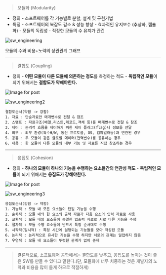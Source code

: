 > 모듈화 (Modularity)

- 정의
  \- 소프트웨어를 각 기능별로 분할, 설계 및 구현기법
- 특징
  \- 소프트웨어의 복잡도 감소 & 성능 향상
  \- 효과적인 유지보수 (추상화, 캡슐화)
  \- 모듈의 독립성
  \- 적정한 모듈의 수 유지가 관건

![sw_engineering](C:\Users\ansdu\Downloads\sw_engineering.png)

모듈의 수와 비용+노력의 상관관계 그래프

------

> 결합도 (Coupling)

- 정의
  \- **어떤 모듈이 다른 모듈에 의존하는 정도**를 측정하는 척도
  \- **독립적인 모듈**이 되기 위해서는 **결합도가 약해야한다.**

![Image for post](https://miro.medium.com/max/60/0*VzcKuLZHvJzFd_6Q?q=20)

![sw_engineering2](C:\Users\ansdu\Downloads\sw_engineering2.jpg)

```
결합도순서(약함 -> 강함)
1. 자료 : 단순자료만 매개변수로 전달 & 참조
2. 스탬프 : 자료구조(배열,리스트,레코드,객체 등)를 매개변수로 전달 & 참조
3. 제어 : 논리적 흐름을 제어하기 위한 제어 플래그(flag)나 정보를 전달
4. 외부 : 외부 환경(특수H/W, 통신 프로토콜, OS, 컴파일러등)과 연관된 경우
5. 공통 : 두 모듈이 같은 글로벌 데이터(전역변수)를 공유하는 경우
6. 내용 : 한 모듈이 다른 모듈의 내부 기능 및 자료를 직접 참조하는 경우
```

------

> 응집도 (Cohesion)

- 정의
  \- **하나의 모듈이 하나의 기능을 수행하는 요소들간의 연관성 척도**
  \- **독립적인 모듈**이 되기 위해서는 **응집도가 강해야한다.**

![Image for post](https://miro.medium.com/max/60/0*pXuItGd0WkYZsUji?q=20)

![sw_engineering3](C:\Users\ansdu\Downloads\sw_engineering3.jpg)

```
응집도순서(강함 -> 약함)
1. 기능적 : 모듈 내 모든 요소들이 단일 기능을 수행
2. 순차적 : 모듈 내의 한 요소의 출력 자료가 다음 요소의 입력 자료로 사용
3. 교환적 : 모듈 내의 요소들이 동일한 입출력 자료로 서로 다른 기능을 수행
4. 절차적 : 모듈 수행 요소들이 반드시 특정 순서대로 수행
5. 시작적(일시적) : 특정 시간에 실행되는 기능들을 모아 작성된 모듈
6. 논리적 : 논리적으로 유사한 기능을 수행 하지만 서로의 관계는 밀접하지 않음
7. 우연적 : 모듈 내 요소들이 뚜렷한 관계가 없이 존재
```

------

> 결론적으로, 소프트웨어 공학에서는 결합도를 낮추고, 응집도를 높이는 것이 좋은 SW를 만들 수 있다고 말한다.(단, 모듈화에 너무 치중하는 것은 개발자의 노력과 비용을 많이 들게 하므로 적절하게)